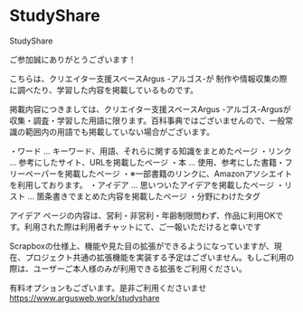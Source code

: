 # StudyShare
StudyShare

ご参加誠にありがとうございます！

こちらは、クリエイター支援スペースArgus -アルゴス-が 制作や情報収集の際に調べたり、学習した内容を掲載しているものです。

掲載内容につきましては、クリエイター支援スペースArgus -アルゴス-Argusが収集・調査・学習した用語に限ります。百科事典ではございませんので、一般常識の範囲内の用語でも掲載していない場合がございます。


・ワード … キーワード、用語、それらに関する知識をまとめたページ
・リンク … 参考にしたサイト、URLを掲載したページ
・本 … 使用、参考にした書籍・フリーペーパーを掲載したページ
・※一部書籍のリンクに、Amazonアソシエイトを利用しております。
・アイデア … 思いついたアイデアを掲載したページ
・リスト … 箇条書きでまとめた内容を掲載したページ
・分野にわけたタグ

アイデア ページの内容は、営利・非営利・年齢制限問わず、作品に利用OKです。利用された際は利用者チャットにて、ご一報いただけると幸いです

Scrapboxの仕様上、機能や見た目の拡張ができるようになっていますが、現在、プロジェクト共通の拡張機能を実装する予定はございません。もしご利用の際は、ユーザーご本人様のみが利用できる拡張をご利用ください。

有料オプションもございます。是非ご利用くださいませ
https://www.argusweb.work/studyshare
